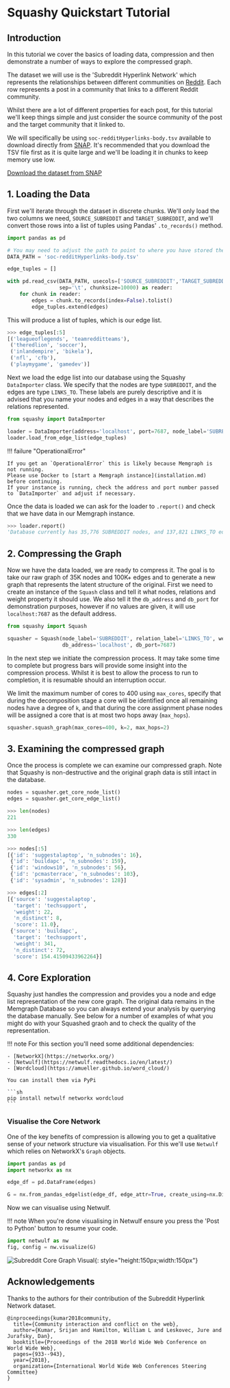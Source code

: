 # Squashy Quickstart Tutorial
## Introduction
In this tutorial we cover the basics of loading data, compression and then demonstrate a number of ways to explore the
compressed graph.

The dataset we will use is the 'Subreddit Hyperlink Network' which represents the relationships between different
communities on [Reddit](https://www.reddit.com/).
Each row represents a post in a community that links to a different Reddit community.

Whilst there are a lot of different properties for each post, for this tutorial we'll keep things simple and just consider the source community of the post and the target community that it linked to.

We will specifically be using `soc-redditHyperlinks-body.tsv` available to download directly from [SNAP](https://snap.stanford.edu/data/soc-RedditHyperlinks.html). It's recommended that you download the TSV file first as it is quite large and we'll be loading it in chunks to keep memory use low.

[Download the dataset from SNAP](https://snap.stanford.edu/data/soc-RedditHyperlinks.html)

## 1. Loading the Data
First we'll iterate through the dataset in discrete chunks. We'll only load the two columns we need, `SOURCE_SUBREDDIT` and `TARGET_SUBREDDIT`, and we'll convert those rows into a list of tuples using Pandas' `.to_records()` method.

```python
import pandas as pd

# You may need to adjust the path to point to where you have stored the dataset.
DATA_PATH = 'soc-redditHyperlinks-body.tsv'

edge_tuples = []

with pd.read_csv(DATA_PATH, usecols=['SOURCE_SUBREDDIT','TARGET_SUBREDDIT'],
                 sep='\t', chunksize=10000) as reader:
    for chunk in reader:
        edges = chunk.to_records(index=False).tolist()
        edge_tuples.extend(edges)
```
This will produce a list of tuples, which is our edge list.
```python
>>> edge_tuples[:5]
[('leagueoflegends', 'teamredditteams'),
 ('theredlion', 'soccer'),
 ('inlandempire', 'bikela'),
 ('nfl', 'cfb'),
 ('playmygame', 'gamedev')]
```
Next we load the edge list into our database using the Squashy `DataImporter` class. We specify that the nodes are type `SUBREDDIT`, and the edges are type `LINKS_TO`. These labels are purely descriptive and it is advised that you name your nodes and edges in a way that describes the relations represented.

```python
from squashy import DataImporter

loader = DataImporter(address='localhost', port=7687, node_label='SUBREDDIT', edge_label='LINKS_TO')
loader.load_from_edge_list(edge_tuples)
```
!!! failure "OperationalError"

    If you get an `OperationalError` this is likely because Memgraph is not running.
    Please use Docker to [start a Memgraph instance](installation.md) before continuing. 
    If your instance is running, check the address and port number passed to `DataImporter` and adjust if necessary.

Once the data is loaded we can ask for the loader to `.report()` and check that we have data in our Memgraph instance.
```python
>>> loader.report()
'Database currently has 35,776 SUBREDDIT nodes, and 137,821 LINKS_TO edges.'
```
## 2. Compressing the Graph
Now we have the data loaded, we are ready to compress it. The goal is to take our raw graph of 35K nodes and 100K+ edges 
and to generate a new graph that represents the latent structure of the original. 
First we need to create an instance of the `Squash` class and tell it what nodes, relations and weight property it should 
use. We also tell it the `db_address` and `db_port` for demonstration purposes, however if no values are given, it will
use `localhost:7687` as the default address.

```python
from squashy import Squash

squasher = Squash(node_label='SUBREDDIT', relation_label='LINKS_TO', weight_label='weight', 
                  db_address='localhost', db_port=7687)

```
In the next step we initiate the compression process. It may take some time to complete but progress bars will provide 
some insight into the compression process. Whilst it is best to allow the process to run to completion, it is resumable
should an interruption occur. 

We limit the maximum number of cores to 400 using `max_cores`, specify that during the decomposition stage a core will be identified
once all remaining nodes have a degree of `k`, and that during the core assignment phase nodes will be assigned a core that is
at most two hops away (`max_hops`).

```python
squasher.squash_graph(max_cores=400, k=2, max_hops=2)
```

## 3. Examining the compressed graph
Once the process is complete we can examine our compressed graph. Note that Squashy is non-destructive and the original graph data is still intact in the database.

```python
nodes = squasher.get_core_node_list()
edges = squasher.get_core_edge_list()
```
```python
>>> len(nodes)
221
```
```python
>>> len(edges)
330
```
```python
>>> nodes[:5]
[{'id': 'suggestalaptop', 'n_subnodes': 16},
 {'id': 'buildapc', 'n_subnodes': 159},
 {'id': 'windows10', 'n_subnodes': 56},
 {'id': 'pcmasterrace', 'n_subnodes': 103},
 {'id': 'sysadmin', 'n_subnodes': 128}]
```
```python
>>> edges[:2]
[{'source': 'suggestalaptop',
  'target': 'techsupport',
  'weight': 22,
  'n_distinct': 8,
  'score': 11.0},
 {'source': 'buildapc',
  'target': 'techsupport',
  'weight': 341,
  'n_distinct': 72,
  'score': 154.41509433962264}]
```

## 4. Core Exploration
Squashy just handles the compression and provides you a node and edge list representation of the new core graph. 
The original data remains in the Memgraph Database so you can always extend your analysis by querying the database manually.
See below for a number of examples of what you might do with your Squashed graoh and to check the quality of the representation.

!!! note
    For this section you'll need some additional dependencies:

    - [NetworkX](https://networkx.org/)
    - [Netwulf](https://netwulf.readthedocs.io/en/latest/)
    - [Wordcloud](https://amueller.github.io/word_cloud/)

    You can install them via PyPi

    ```sh
    pip install netwulf networkx wordcloud
    ```
### Visualise the Core Network
One of the key benefits of compression is allowing you to get a qualitative sense of your network structure via visualisation.
For this we'll use `Netwulf` which relies on NetworkX's `Graph` objects.

```python
import pandas as pd
import networkx as nx

edge_df = pd.DataFrame(edges)

G = nx.from_pandas_edgelist(edge_df, edge_attr=True, create_using=nx.DiGraph)

```
Now we can visualise using Netwulf.

!!! note
    When you're done visualising in Netwulf ensure you press the 'Post to Python' button to resume your code.

```python
import netwulf as nw
fig, config = nw.visualize(G)
```
![Subreddit Core Graph Visual](images/subreddit_core_network.png){: style="height:150px;width:150px"}
## Acknowledgements
Thanks to the authors for their contribution of the Subreddit Hyperlink Network dataset. 
```
@inproceedings{kumar2018community,
  title={Community interaction and conflict on the web},
  author={Kumar, Srijan and Hamilton, William L and Leskovec, Jure and Jurafsky, Dan},
  booktitle={Proceedings of the 2018 World Wide Web Conference on World Wide Web},
  pages={933--943},
  year={2018},
  organization={International World Wide Web Conferences Steering Committee}
}
```



